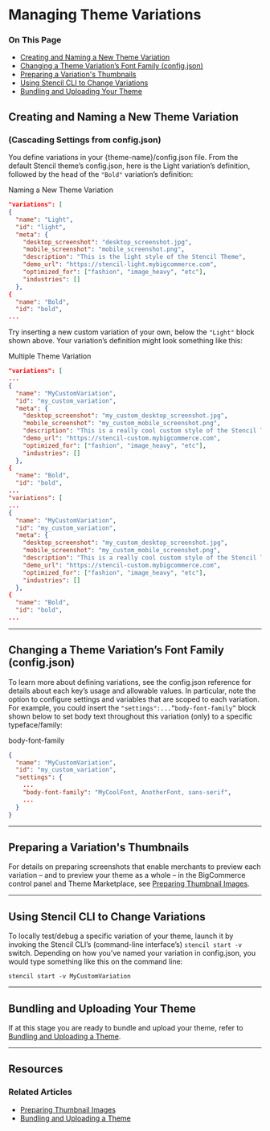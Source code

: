 <h1>Managing Theme Variations</h1>
<div class="otp" id="no-index">
	<h3> On This Page </h3>
	<ul>
		<li><a href="#managing_creating">Creating and Naming a New Theme Variation </a></li>
		<li><a href="#managing_changing">Changing a Theme Variation’s Font Family (config.json)</a></li>
    <li><a href="#managing_preparing">Preparing a Variation's Thumbnails</a></li>
    <li><a href="#managing_using-cli">Using Stencil CLI to Change Variations</a></li>
    <li><a href="#managing_bundling-and-uploading">Bundling and Uploading Your Theme</a></li>
	</ul>
</div>

<a href='#managing_creating' aria-hidden='true' class='block-anchor'  id='managing_creating'><i aria-hidden='true' class='linkify icon'></i></a>

## Creating and Naming a New Theme Variation  
### (Cascading Settings from <span class="fn">config.json</span>)

You define variations in your <span>{theme-name}/config.json</span> file. From the default Stencil theme’s config.json, here is the Light variation’s definition, followed by the head of the `"Bold"` variation’s definition:

<div class="HubBlock-header">
    <div class="HubBlock-header-title flex items-center">
        <div class="HubBlock-header-name">Naming a New Theme Variation</div>
    </div><div class="HubBlock-header-subtitle"></div>
</div>

<!--
title: "Naming a New Theme Variation"
subtitle: ""
lineNumbers: true
-->

```json
"variations": [
{
  "name": "Light",
  "id": "light",
  "meta": {
    "desktop_screenshot": "desktop_screenshot.jpg",
    "mobile_screenshot": "mobile_screenshot.png",
    "description": "This is the light style of the Stencil Theme",
    "demo_url": "https://stencil-light.mybigcommerce.com",
    "optimized_for": ["fashion", "image_heavy", "etc"],
    "industries": []
  },
{
  "name": "Bold",
  "id": "bold",
...
```

Try inserting a new custom variation of your own, below the `"Light"` block shown above. Your variation’s definition might look something like this:

<div class="HubBlock-header">
    <div class="HubBlock-header-title flex items-center">
        <div class="HubBlock-header-name">Multiple Theme Variation</div>
    </div><div class="HubBlock-header-subtitle"></div>
</div>

<!--
title: "Multiple Theme Variation"
subtitle: ""
lineNumbers: true
-->

```json
"variations": [
...
{
  "name": "MyCustomVariation",
  "id": "my_custom_variation",
  "meta": {
    "desktop_screenshot": "my_custom_desktop_screenshot.jpg",
    "mobile_screenshot": "my_custom_mobile_screenshot.png",
    "description": "This is a really cool custom style of the Stencil Theme",
    "demo_url": "https://stencil-custom.mybigcommerce.com",
    "optimized_for": ["fashion", "image_heavy", "etc"],
    "industries": []
  },
{
  "name": "Bold",
  "id": "bold",
...
"variations": [
...
{
  "name": "MyCustomVariation",
  "id": "my_custom_variation",
  "meta": {
    "desktop_screenshot": "my_custom_desktop_screenshot.jpg",
    "mobile_screenshot": "my_custom_mobile_screenshot.png",
    "description": "This is a really cool custom style of the Stencil Theme",
    "demo_url": "https://stencil-custom.mybigcommerce.com",
    "optimized_for": ["fashion", "image_heavy", "etc"],
    "industries": []
  },
{
  "name": "Bold",
  "id": "bold",
...
```

---

<a href='#managing_changing' aria-hidden='true' class='block-anchor'  id='managing_changing'><i aria-hidden='true' class='linkify icon'></i></a>

## Changing a Theme Variation’s Font Family (config.json)

To learn more about defining variations, see the <span class="fn">config.json</span> reference for details about each key’s usage and allowable values. 
In particular, note the option to configure settings and variables that are scoped to each variation. For example, you could insert the `"settings":...”body-font-family”` block shown below to set body text throughout this variation (only) to a specific typeface/family:

<div class="HubBlock-header">
    <div class="HubBlock-header-title flex items-center">
        <div class="HubBlock-header-name">body-font-family</div>
    </div><div class="HubBlock-header-subtitle"></div>
</div>

<!--
title: "body-font-family"
subtitle: ""
lineNumbers: true
-->

```json
{
  "name": "MyCustomVariation",
  "id": "my_custom_variation",
  "settings": {
    ...
    "body-font-family": "MyCoolFont, AnotherFont, sans-serif",
    ...
  }
}
```

---

<a href='#managing_preparing' aria-hidden='true' class='block-anchor'  id='managing_preparing'><i aria-hidden='true' class='linkify icon'></i></a>

## Preparing a Variation's Thumbnails

For details on preparing screenshots that enable merchants to preview each variation – and to preview your theme as a whole – in the BigCommerce control panel and Theme Marketplace, see [Preparing Thumbnail Images](/stencil-docs/stencil-theme-editor/preparing-thumbnail-images).


---

<a href='#managing_using-cli' aria-hidden='true' class='block-anchor'  id='managing_using-cli'><i aria-hidden='true' class='linkify icon'></i></a>

## Using Stencil CLI to Change Variations

To locally test/debug a specific variation of your theme, launch it by invoking the Stencil CLI’s (command-line interface’s) `stencil start -v` switch. Depending on how you’ve named your variation in <span class="fn">config.json</span>, you would type something like this on the command line:

`stencil start -v MyCustomVariation`

---

<a href='#managing_bundling-and-uploading' aria-hidden='true' class='block-anchor'  id='managing_bundling-and-uploading'><i aria-hidden='true' class='linkify icon'></i></a>

## Bundling and Uploading Your Theme

If at this stage you are ready to bundle and upload your theme, refer to [Bundling and Uploading a Theme](/stencil-docs/prepare-and-upload-a-theme/bundling-and-uploading). 

---

## Resources
### Related Articles
* [Preparing Thumbnail Images](https://developer.bigcommerce.com/stencil-docs/store-design/preparing-thumbnail-images)
* [Bundling and Uploading a Theme](https://developer.bigcommerce.com/stencil-docs/prepare-and-upload-a-theme/bundling-and-uploading)

